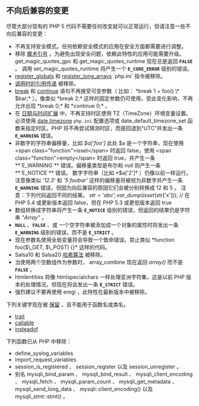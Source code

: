 不向后兼容的变更
----------------

尽管大部分现有的 PHP 5
代码不需要任何改变就可以正常运行，但请注意一些不向后兼容的变更：

-   <span class="simpara">
    不再支持安全模式。任何依赖安全模式的应用在安全方面都需要进行调整。
    </span>
-   <span class="simpara"> 移除
    <a href="/security/magicquotes.html" class="link">魔术引号</a>
    。为避免出现安全问题，依赖此特性的应用可能需要升级。 </span> <span
    class="simpara"> <span
    class="function">get\_magic\_quotes\_gpc</span> 和 <span
    class="function">get\_magic\_quotes\_runtime</span> 现在总是返回
    **`FALSE`** 。 调用 <span
    class="function">set\_magic\_quotes\_runtime</span> 将产生一个
    **`E_CORE_ERROR`** 级别的错误。 </span>
-   <span class="simpara">
    <a href="/ini/core.html#ini.register-globals" class="link">register_globals</a>
    和
    <a href="/ini/core.html#ini.register-long-arrays" class="link">register_long_arrays</a>
    `php.ini` 指令被移除。 </span>
-   <span class="simpara">
    <a href="/language/references/pass.html" class="link">调用时的引用传递</a>
    被移除。 </span>
-   <span class="simpara">
    <a href="/control-structures/break.html" class="link">break</a> 和
    <a href="/control-structures/continue.html" class="link">continue</a>
    语句不再接受可变参数（ 比如： *break 1 + foo() \* $bar;* ）。像类似
    *break 2;* 这样的固定参数仍可使用。受此变化影响，不再允许出现 *break
    0;* 和 *continue 0;* 。 </span>
-   <span class="simpara"> 在
    <a href="/book/datetime.html" class="link">日期与时间扩展</a>
    中，不再支持时区使用 TZ（TimeZone）环境变量设置。必须使用
    <a href="/datetime/setup.html#" class="link">date.timezone</a>
    `php.ini` 配置选项或 <span
    class="function">date\_default\_timezone\_set</span>
    函数来指定时区。PHP 将不再尝试猜测时区，而是回退到“UTC”并发出一条
    **`E_WARNING`** 错误。 </span>
-   <span class="simpara"> 非数字的字符串偏移量，比如 *$a\['foo'\]* 此处
    $a 是一个字符串，现在使用 <span class="function">isset</span> 时返回
    false，使用 <span class="function">empty</span> 时返回
    true，并产生一条 **`E_WARNING`** 错误。偏移量类型是布尔和 null
    则产生一条 **`E_NOTICE`** 错误。 数字字符串（比如 *$a\['2'\]*
    ）仍像以前一样运行。注意像类似 *'12.3'* 和 *'5 foobar'*
    这样的偏移量将被视为非数字并产生一条 **`E_WARNING`**
    错误，但因为向后兼容的原因它们会被分别转换成 12 和 5 。 </span>
    <span class="simpara"> 注意：下列代码返回不同的结果。 </span> <span
    class="simpara"> $str='abc';var\_dump(isset($str\['x'\])); // 在 PHP
    5.4 或更新版本返回 false，但在 PHP 5.3 或更低版本返回 true </span>
-   <span class="simpara"> 数组转换成字符串将产生一条 **`E_NOTICE`**
    级别的错误，但返回的结果仍是字符串 *"Array"* 。 </span>
-   <span class="simpara"> **`NULL`** 、**`FALSE`** 、或
    一个空字符串被添加成一个对象的属性时将发出一条 **`E_WARNING`**
    级别的错误，而不是 **`E_STRICT`** 。 </span>
-   <span class="simpara">
    现在参数名使用全局变量将会导致一个致命错误。禁止类似 *function
    foo($\_GET, $\_POST) {}* 这样的代码。 </span>
-   <span class="simpara"> Salsa10 和 Salsa20
    <a href="/book/hash.html" class="link">哈希算法</a> 被移除。 </span>
-   <span class="simpara"> 当使用两个空数组作为参数时， <span
    class="function">array\_combine</span> 现在返回 *array()* 而不是
    **`FALSE`** 。 </span>
-   <span class="simpara"> <span class="function">htmlentities</span>
    将像 <span class="function">htmlspecialchars</span>
    一样处理亚洲字符集，这是以前 PHP 版本的处理情况，但现在将会发出一条
    **`E_STRICT`** 错误。 </span>
-   <span class="simpara"> 强烈建议不要再使用 <span
    class="function">eregi</span> ，此特性在最新版本中被移除。 </span>

下列关键字现在被 <a href="/reserved.html" class="link">保留</a>
，且不能用于函数名或类名。

-   <span class="simpara">
    <a href="/language/oop5/traits.html" class="link">trait</a> </span>
-   <span class="simpara">
    <a href="/language/types/callable.html" class="link">callable</a>
    </span>
-   <span class="simpara">
    <a href="/language/oop5/traits.html" class="link">insteadof</a>
    </span>

下列函数已从 PHP 中移除：

-   <span class="simpara"> <span
    class="function">define\_syslog\_variables</span> </span>
-   <span class="simpara"> <span
    class="function">import\_request\_variables</span> </span>
-   <span class="simpara"> <span
    class="function">session\_is\_registered</span> 、 <span
    class="function">session\_register</span> 以及 <span
    class="function">session\_unregister</span> 。 </span>
-   <span class="simpara"> 别名 <span
    class="function">mysqli\_bind\_param</span> 、 <span
    class="function">mysqli\_bind\_result</span> 、 <span
    class="function">mysqli\_client\_encoding</span> 、 <span
    class="function">mysqli\_fetch</span> 、 <span
    class="function">mysqli\_param\_count</span> 、 <span
    class="function">mysqli\_get\_metadata</span> 、 <span
    class="function">mysqli\_send\_long\_data</span> 、
    mysqli::client\_encoding() 以及 mysqli\_stmt::stmt() 。 </span>
